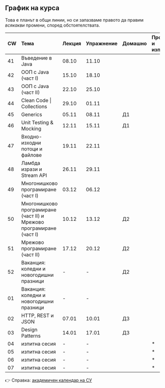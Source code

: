 ## График на курса

Това е планът в общи линии, но си запазваме правото да правим *всякакви* промени, според обстоятелствата.

| CW | Тема                                                                | Лекция | Упражнение | Домашно | Проект и изпит |
| -- | :------------------------------------------------------------------ | :----- | :--------- | :------ | :------------- |
| 41 | Въведение в Java                                                    | 08.10  | 11.10      |         |                |
| 42 | ООП с Java (част I)                                                 | 15.10  | 18.10      |         |                |
| 43 | ООП с Java (част II)                                                | 22.10  | 25.10      |         |                |
| 44 | Clean Code \| Collections                                           | 29.10  | 01.11      |         |                |
| 45 | Generics                                                            | 05.11  | 08.11      | Д1      |                |
| 46 | Unit Testing & Mocking                                              | 12.11  | 15.11      | Д1      |                |
| 47 | Входно-изходни потоци и файлове                                     | 19.11  | 22.11      |         |                |
| 48 | Ламбда изрази и Stream API                                          | 26.11  | 29.11      |         |                |
| 49 | Многонишково програмиране (част I)                                  | 03.12  | 06.12      |         |                |
| 50 | Многонишково програмиране (част II) и Мрежово програмиране (част I) | 10.12  | 13.12      | Д2      |                |
| 51 | Мрежово програмиране (част II)                                      | 17.12  | 20.12      | Д2      |                |
| 52 | Ваканция: коледни и новогодишни празници                            | -      | -          | Д2      |                |
| 01 | Ваканция: коледни и новогодишни празници                            | -      | -          |         |                |
| 02 | HTTP, REST и JSON                                                   | 07.01  | 10.01      | Д3      |                |
| 03 | Design Patterns                                                     | 14.01  | 17.01      | Д3      |                |
| 04 | изпитна сесия                                                       | -      | -          |         | *              |
| 05 | изпитна сесия                                                       | -      | -          |         | *              |
| 06 | изпитна сесия                                                       | -      | -          |         | *              |
| 07 | изпитна сесия                                                       | -      | -          |         | *              |

:point_right: Справка: [академичен календар на СУ](https://www.uni-sofia.bg/index.php/bul/studenti/akademichen_kalendar)
